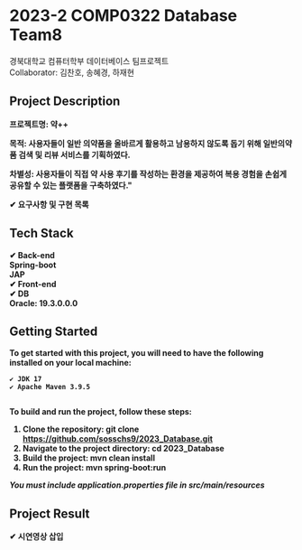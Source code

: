 # 2023-2 COMP0322 Database Team8
경북대학교 컴퓨터학부 데이터베이스 팀프로젝트 </br>
Collaborator: 김찬호, 송혜경, 하재현

## Project Description
<!--✔ 프로젝트명--!>
<b>프로젝트명: 약++</b> </br>

<!--✔ 어떤 프로젝트인지 소개 -->
<b>목적: 사용자들이 일반 의약품을 올바르게 활용하고 남용하지 않도록 돕기 위해 일반의약품 검색 및 리뷰 서비스를 기획하였다.</b><br>

<b>차별성: 사용자들이 직접 약 사용 후기를 작성하는 환경을 제공하여 복용 경험을 손쉽게 공유할 수 있는 플랫폼을 구축하였다."
<b>

✔ 요구사항 및 구현 목록 </br>

## Tech Stack
✔ Back-end </br>
Spring-boot </br>
JAP </br>
✔ Front-end </br>
✔ DB </br>
Oracle: 19.3.0.0.0

## Getting Started
To get started with this project, you will need to have the following installed on your local machine:

```
✔ JDK 17
✔ Apache Maven 3.9.5
 
```

To build and run the project, follow these steps:
1. Clone the repository: git clone https://github.com/sosschs9/2023_Database.git
2. Navigate to the project directory: cd 2023_Database
3. Build the project: mvn clean install
4. Run the project: mvn spring-boot:run
   
***You must include application.properties file in src/main/resources***

## Project Result
✔ 시연영상 삽입
